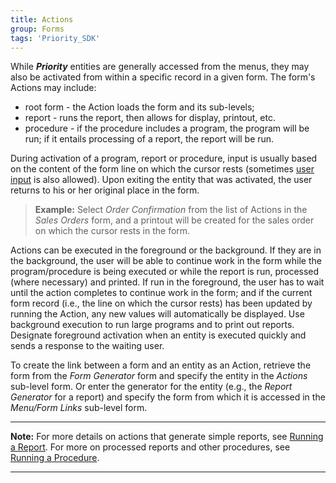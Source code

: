 ```yaml
---
title: Actions
group: Forms
tags: 'Priority_SDK'
---
```



While ***Priority*** entities are generally accessed from the menus,
they may also be activated from within a specific record in a given
form. The form's Actions may include:

-   root form - the Action loads the form and its sub-levels;
-   report - runs the report, then allows for display, printout, etc.
-   procedure - if the procedure includes a program, the program will
    be run; if it entails processing of a report, the report will be
    run.

During activation of a program, report or procedure, input is usually
based on the content of the form line on which the cursor rests
(sometimes [user input](Procedure-Input) is also
allowed). Upon exiting the entity that was activated, the user returns
to his or her original place in the form.

> **Example:** Select *Order Confirmation* from the list of Actions
>  in the *Sales Orders* form, and a printout will be created
> for the sales order on which the cursor rests in the form.

Actions can be executed in the foreground or the background.
If they are in the background, the user will be able to continue work in
the form while the program/procedure is being executed or while the
report is run, processed (where necessary) and printed. If run in the foreground, the user has to wait until the action completes to continue work in the form; and if the current form record
(i.e., the line on which the cursor rests) has been updated by running the Action, any new values will automatically be displayed. Use background execution to run large programs and to print out reports. Designate foreground activation when an entity is executed quickly and
sends a response to the waiting user.

To create the link between a form and an entity as an Action, retrieve the form from the *Form Generator* form and specify the entity in the *Actions* sub-level form. Or enter the
generator for the entity (e.g., the *Report Generator* for a report) and
specify the form from which it is accessed in the *Menu/Form Links*
sub-level form.

------------------------------------------------------------------------

**Note:** For more details on actions that generate simple reports, see
[Running a Report](Run-Report ). For more on processed
reports and other procedures, see [Running a
Procedure](Run-Procedure ).

------------------------------------------------------------------------
